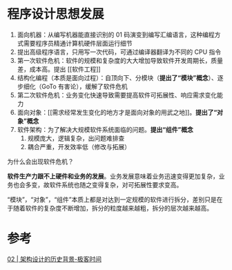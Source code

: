 # 程序设计思想发展

1. 面向机器：从编写机器能直接识别的 01 码演变到编写汇编语言，这种编程方式需要程序员精通计算机硬件层面运行细节
2. 提出高级程序语言，只用写一次代码，可通过编译器翻译为不同的 CPU 指令
3. 第一次软件危机：软件的规模和复杂度的大大增加导致软件开发周期长，质量差，成本高。提出 [[软件工程]]
4. 结构化编程（本质是面向过程）：自顶向下、分模块（**提出了“模块”概念**）、逐步细化（GoTo 有害论），缓解了软件危机
5. 第二次软件危机：业务变化快速导致需要提高软件可拓展性、响应需求变化能力
6. 面向对象：[[需求经常发生变化的地方才是面向对象的用武之地]]。**提出了“对象”概念**
7. 软件架构：为了解决大规模软件系统面临的问题。**提出“组件”概念**
    1. 规模庞大，逻辑复杂，出问题难排查
    2. 耦合严重，开发效率低（修改与拓展）

为什么会出现软件危机？

**软件生产力跟不上硬件和业务的发展**。业务发展意味着业务迅速变得更加复杂，业务也会多变，故软件系统也随之变得复杂，对可拓展性要求变高。

“模块”，“对象”，“组件”本质上都是对达到一定规模的软件进行拆分，差别只是在于随着软件的复杂度不断增加，拆分的粒度越来越粗，拆分的层次越来越高。

# 参考

[02 | 架构设计的历史背景-极客时间](https://time.geekbang.org/column/article/6463)